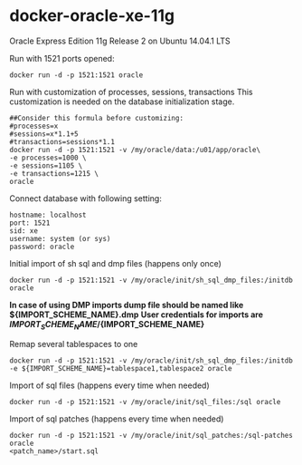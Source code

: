 docker-oracle-xe-11g
============================

Oracle Express Edition 11g Release 2 on Ubuntu 14.04.1 LTS

Run with 1521 ports opened:

    docker run -d -p 1521:1521 oracle

Run with customization of processes, sessions, transactions
This customization is needed on the database initialization stage.

    ##Consider this formula before customizing:
    #processes=x
    #sessions=x*1.1+5
    #transactions=sessions*1.1
    docker run -d -p 1521:1521 -v /my/oracle/data:/u01/app/oracle\
    -e processes=1000 \
    -e sessions=1105 \
    -e transactions=1215 \
    oracle

Connect database with following setting:

    hostname: localhost
    port: 1521
    sid: xe
    username: system (or sys)
    password: oracle

Initial import of sh sql and dmp files (happens only once)

    docker run -d -p 1521:1521 -v /my/oracle/init/sh_sql_dmp_files:/initdb oracle

**In case of using DMP imports dump file should be named like ${IMPORT_SCHEME_NAME}.dmp**
**User credentials for imports are  ${IMPORT_SCHEME_NAME}/${IMPORT_SCHEME_NAME}**

Remap several tablespaces to one

    docker run -d -p 1521:1521 -v /my/oracle/init/sh_sql_dmp_files:/initdb -e ${IMPORT_SCHEME_NAME}=tablespace1,tablespace2 oracle

Import of sql files (happens every time when needed)

    docker run -d -p 1521:1521 -v /my/oracle/init/sql_files:/sql oracle
    
Import of sql patches (happens every time when needed)

    docker run -d -p 1521:1521 -v /my/oracle/init/sql_patches:/sql-patches oracle
    <patch_name>/start.sql
